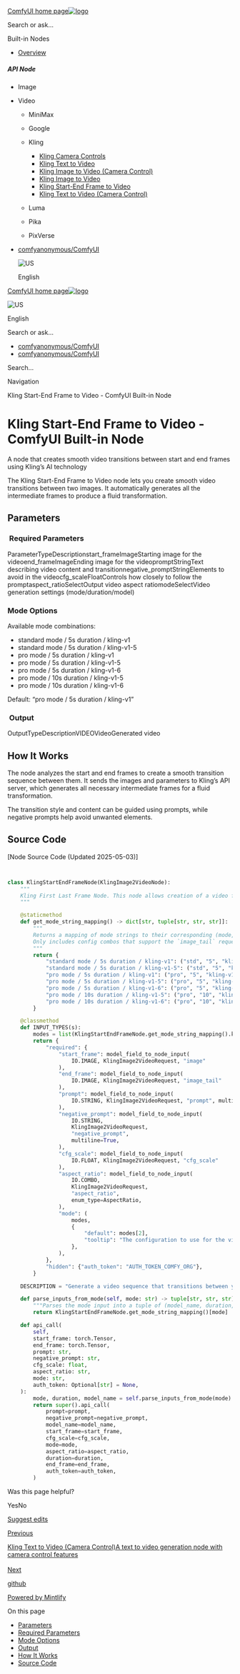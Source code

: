 [ComfyUI home page![logo](https://mintlify.s3.us-west-1.amazonaws.com/dripart/logo.png)](http://docs.comfy.org/)

Search or ask...

Built-in Nodes

- [Overview](http://docs.comfy.org/built-in-nodes/overview)

##### API Node

- Image
- Video
  
  - MiniMax
  - Google
  - Kling
    
    - [Kling Camera Controls](http://docs.comfy.org/built-in-nodes/api-node/video/kwai_vgi/kling-camera-controls)
    - [Kling Text to Video](http://docs.comfy.org/built-in-nodes/api-node/video/kwai_vgi/kling-text-to-video)
    - [Kling Image to Video (Camera Control)](http://docs.comfy.org/built-in-nodes/api-node/video/kwai_vgi/kling-camera-control-i2v)
    - [Kling Image to Video](http://docs.comfy.org/built-in-nodes/api-node/video/kwai_vgi/kling-image-to-video)
    - [Kling Start-End Frame to Video](http://docs.comfy.org/built-in-nodes/api-node/video/kwai_vgi/kling-start-end-frame-to-video)
    - [Kling Text to Video (Camera Control)](http://docs.comfy.org/built-in-nodes/api-node/video/kwai_vgi/kling-camera-control-t2v)
  - Luma
  - Pika
  - PixVerse

<!--THE END-->

- [comfyanonymous/ComfyUI](https://github.com/comfyanonymous/ComfyUI)
  
  ![US](https://purecatamphetamine.github.io/country-flag-icons/1x1/US.svg)
  
  English

[ComfyUI home page![logo](https://mintlify.s3.us-west-1.amazonaws.com/dripart/logo.png)](http://docs.comfy.org/)

![US](https://purecatamphetamine.github.io/country-flag-icons/1x1/US.svg)

English

Search or ask...

- [comfyanonymous/ComfyUI](https://github.com/comfyanonymous/ComfyUI)
- [comfyanonymous/ComfyUI](https://github.com/comfyanonymous/ComfyUI)

Search...

Navigation

Kling Start-End Frame to Video - ComfyUI Built-in Node

# Kling Start-End Frame to Video - ComfyUI Built-in Node

A node that creates smooth video transitions between start and end frames using Kling’s AI technology

The Kling Start-End Frame to Video node lets you create smooth video transitions between two images. It automatically generates all the intermediate frames to produce a fluid transformation.

## [​](http://docs.comfy.org#parameters) Parameters

### [​](http://docs.comfy.org#required-parameters) Required Parameters

ParameterTypeDescriptionstart\_frameImageStarting image for the videoend\_frameImageEnding image for the videopromptStringText describing video content and transitionnegative\_promptStringElements to avoid in the videocfg\_scaleFloatControls how closely to follow the promptaspect\_ratioSelectOutput video aspect ratiomodeSelectVideo generation settings (mode/duration/model)

### [​](http://docs.comfy.org#mode-options) Mode Options

Available mode combinations:

- standard mode / 5s duration / kling-v1
- standard mode / 5s duration / kling-v1-5
- pro mode / 5s duration / kling-v1
- pro mode / 5s duration / kling-v1-5
- pro mode / 5s duration / kling-v1-6
- pro mode / 10s duration / kling-v1-5
- pro mode / 10s duration / kling-v1-6

Default: “pro mode / 5s duration / kling-v1”

### [​](http://docs.comfy.org#output) Output

OutputTypeDescriptionVIDEOVideoGenerated video

## [​](http://docs.comfy.org#how-it-works) How It Works

The node analyzes the start and end frames to create a smooth transition sequence between them. It sends the images and parameters to Kling’s API server, which generates all necessary intermediate frames for a fluid transformation.

The transition style and content can be guided using prompts, while negative prompts help avoid unwanted elements.

## [​](http://docs.comfy.org#source-code) Source Code

\[Node Source Code (Updated 2025-05-03)]

```python


class KlingStartEndFrameNode(KlingImage2VideoNode):
    """
    Kling First Last Frame Node. This node allows creation of a video from a first and last frame. It calls the normal image to video endpoint, but only allows the subset of input options that support the `image_tail` request field.
    """

    @staticmethod
    def get_mode_string_mapping() -> dict[str, tuple[str, str, str]]:
        """
        Returns a mapping of mode strings to their corresponding (mode, duration, model_name) tuples.
        Only includes config combos that support the `image_tail` request field.
        """
        return {
            "standard mode / 5s duration / kling-v1": ("std", "5", "kling-v1"),
            "standard mode / 5s duration / kling-v1-5": ("std", "5", "kling-v1-5"),
            "pro mode / 5s duration / kling-v1": ("pro", "5", "kling-v1"),
            "pro mode / 5s duration / kling-v1-5": ("pro", "5", "kling-v1-5"),
            "pro mode / 5s duration / kling-v1-6": ("pro", "5", "kling-v1-6"),
            "pro mode / 10s duration / kling-v1-5": ("pro", "10", "kling-v1-5"),
            "pro mode / 10s duration / kling-v1-6": ("pro", "10", "kling-v1-6"),
        }

    @classmethod
    def INPUT_TYPES(s):
        modes = list(KlingStartEndFrameNode.get_mode_string_mapping().keys())
        return {
            "required": {
                "start_frame": model_field_to_node_input(
                    IO.IMAGE, KlingImage2VideoRequest, "image"
                ),
                "end_frame": model_field_to_node_input(
                    IO.IMAGE, KlingImage2VideoRequest, "image_tail"
                ),
                "prompt": model_field_to_node_input(
                    IO.STRING, KlingImage2VideoRequest, "prompt", multiline=True
                ),
                "negative_prompt": model_field_to_node_input(
                    IO.STRING,
                    KlingImage2VideoRequest,
                    "negative_prompt",
                    multiline=True,
                ),
                "cfg_scale": model_field_to_node_input(
                    IO.FLOAT, KlingImage2VideoRequest, "cfg_scale"
                ),
                "aspect_ratio": model_field_to_node_input(
                    IO.COMBO,
                    KlingImage2VideoRequest,
                    "aspect_ratio",
                    enum_type=AspectRatio,
                ),
                "mode": (
                    modes,
                    {
                        "default": modes[2],
                        "tooltip": "The configuration to use for the video generation following the format: mode / duration / model_name.",
                    },
                ),
            },
            "hidden": {"auth_token": "AUTH_TOKEN_COMFY_ORG"},
        }

    DESCRIPTION = "Generate a video sequence that transitions between your provided start and end images. The node creates all frames in between, producing a smooth transformation from the first frame to the last."

    def parse_inputs_from_mode(self, mode: str) -> tuple[str, str, str]:
        """Parses the mode input into a tuple of (model_name, duration, mode)."""
        return KlingStartEndFrameNode.get_mode_string_mapping()[mode]

    def api_call(
        self,
        start_frame: torch.Tensor,
        end_frame: torch.Tensor,
        prompt: str,
        negative_prompt: str,
        cfg_scale: float,
        aspect_ratio: str,
        mode: str,
        auth_token: Optional[str] = None,
    ):
        mode, duration, model_name = self.parse_inputs_from_mode(mode)
        return super().api_call(
            prompt=prompt,
            negative_prompt=negative_prompt,
            model_name=model_name,
            start_frame=start_frame,
            cfg_scale=cfg_scale,
            mode=mode,
            aspect_ratio=aspect_ratio,
            duration=duration,
            end_frame=end_frame,
            auth_token=auth_token,
        )


```

Was this page helpful?

YesNo

[Suggest edits](https://github.com/comfy-org/docs/edit/main/built-in-nodes/api-node/video/kwai_vgi/kling-start-end-frame-to-video.mdx)

[Previous](http://docs.comfy.org/built-in-nodes/api-node/video/kwai_vgi/kling-image-to-video)

[Kling Text to Video (Camera Control)A text to video generation node with camera control features  
\
Next](http://docs.comfy.org/built-in-nodes/api-node/video/kwai_vgi/kling-camera-control-t2v)

[github](https://github.com/comfyanonymous/ComfyUI/)

[Powered by Mintlify](https://mintlify.com/preview-request?utm_campaign=poweredBy&utm_medium=referral&utm_source=docs.comfy.org)

On this page

- [Parameters](http://docs.comfy.org#parameters)
- [Required Parameters](http://docs.comfy.org#required-parameters)
- [Mode Options](http://docs.comfy.org#mode-options)
- [Output](http://docs.comfy.org#output)
- [How It Works](http://docs.comfy.org#how-it-works)
- [Source Code](http://docs.comfy.org#source-code)